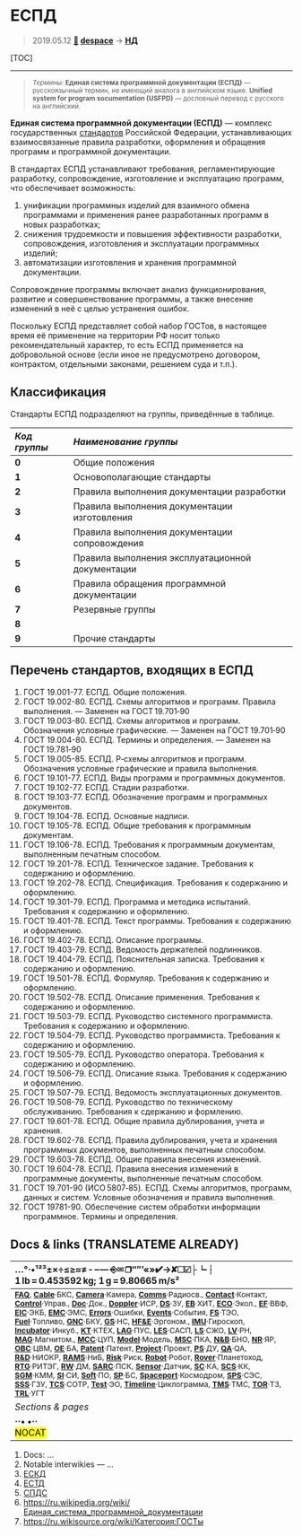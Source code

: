 # ЕСПД
> 2019.05.12 **[🚀](../index/index.md) [despace](index.md)** → **[НД](doc.md#НД)**

[TOC]

---

> <small>*Термины:* **Единая система программной документации (ЕСПД)** — русскоязычный термин, не имеющий аналога в английском языке. **Unified system for program socumentation (USFPD)** — дословный перевод с русского на английский.</small>

**Единая система программной документации (ЕСПД)** — комплекс государственных [стандартов](doc.md) Российской Федерации, устанавливающих взаимосвязанные правила разработки, оформления и обращения программ и программной документации.

В стандартах ЕСПД устанавливают требования, регламентирующие разработку, сопровождение, изготовление и эксплуатацию программ, что обеспечивает возможность:

   1. унификации программных изделий для взаимного обмена программами и применения ранее разработанных программ в новых разработках;
   1. снижения трудоемкости и повышения эффективности разработки, сопровождения, изготовления и эксплуатации программных изделий;
   1. автоматизации изготовления и хранения программной документации.

Сопровождение программы включает анализ функционирования, развитие и совершенствование программы, а также внесение изменений в неё с целью устранения ошибок.

Поскольку ЕСПД представляет собой набор ГОСТов, в настоящее время её применение на территории РФ носит только рекомендательный характер, то есть ЕСПД применяется на добровольной основе (если иное не предусмотрено договором, контрактом, отдельными законами, решением суда и т.п.).



## Классификация
Стандарты ЕСПД подразделяют на группы, приведённые в таблице.

|*Код группы*|*Наименование группы*|
|:--|:--|
|**0**  |Общие положения  |
|**1**  |Основополагающие стандарты  |
|**2**  |Правила выполнения документации разработки  |
|**3**  |Правила выполнения документации изготовления  |
|**4**  |Правила выполнения документации сопровождения  |
|**5**  |Правила выполнения эксплуатационной документации  |
|**6**  |Правила обращения программной документации  |
|**7**  |Резервные группы  |
|**8**  |  |
|**9**  |Прочие стандарты  |



## Перечень стандартов, входящих в ЕСПД
   1. ГОСТ 19.001-77. ЕСПД. Общие положения.
   1. ГОСТ 19.002-80. ЕСПД. Схемы алгоритмов и программ. Правила выполнения. — Заменен на ГОСТ 19.701‑90
   1. ГОСТ 19.003-80. ЕСПД. Схемы алгоритмов и программ. Обозначения условные графические. — Заменен на ГОСТ 19.701‑90
   1. ГОСТ 19.004-80. ЕСПД. Термины и определения. — Заменен на ГОСТ 19.781‑90
   1. ГОСТ 19.005-85. ЕСПД. Р‑схемы алгоритмов и программ. Обозначения условные графические и правила выполнения.
   1. ГОСТ 19.101-77. ЕСПД. Виды программ и программных документов.
   1. ГОСТ 19.102-77. ЕСПД. Стадии разработки.
   1. ГОСТ 19.103-77. ЕСПД. Обозначение программ и программных документов.
   1. ГОСТ 19.104-78. ЕСПД. Основные надписи.
   1. ГОСТ 19.105-78. ЕСПД. Общие требования к программным документам.
   1. ГОСТ 19.106-78. ЕСПД. Требования к программным документам, выполненным печатным способом.
   1. ГОСТ 19.201-78. ЕСПД. Техническое задание. Требования к содержанию и оформлению.
   1. ГОСТ 19.202-78. ЕСПД. Спецификация. Требования к содержанию и оформлению.
   1. ГОСТ 19.301-79. ЕСПД. Программа и методика испытаний. Требования к содержанию и оформлению.
   1. ГОСТ 19.401-78. ЕСПД. Текст программы. Требования к содержанию и оформлению.
   1. ГОСТ 19.402-78. ЕСПД. Описание программы.
   1. ГОСТ 19.403-79. ЕСПД. Ведомость держателей подлинников.
   1. ГОСТ 19.404-79. ЕСПД. Пояснительная записка. Требования к содержанию и оформлению.
   1. ГОСТ 19.501-78. ЕСПД. Формуляр. Требования к содержанию и оформлению.
   1. ГОСТ 19.502-78. ЕСПД. Описание применения. Требования к содержанию и оформлению.
   1. ГОСТ 19.503-79. ЕСПД. Руководство системного программиста. Требования к содержанию и оформлению.
   1. ГОСТ 19.504-79. ЕСПД. Руководство программиста. Требования к содержанию и оформлению.
   1. ГОСТ 19.505-79. ЕСПД. Руководство оператора. Требования к содержанию и оформлению.
   1. ГОСТ 19.506-79. ЕСПД. Описание языка. Требования к содержанию и оформлению.
   1. ГОСТ 19.507-79. ЕСПД. Ведомость эксплуатационных документов.
   1. ГОСТ 19.508-79. ЕСПД. Руководство по техническому обслуживанию. Требования к сдержанию и формлению.
   1. ГОСТ 19.601-78. ЕСПД. Общие правила дублирования, учета и хранения.
   1. ГОСТ 19.602-78. ЕСПД. Правила дублирования, учета и хранения программных документов, выполненных печатным способом.
   1. ГОСТ 19.603-78. ЕСПД. Общие правила внесения изменений.
   1. ГОСТ 19.604-78. ЕСПД. Правила внесения изменений в программные документы, выполненные печатным способом.
   1. ГОСТ 19.701-90 (ИСО 5807‑85). ЕСПД. Схемы алгоритмов, программ, данных и систем. Условные обозначения и правила выполнения.
   1. ГОСТ 19781-90. Обеспечение систем обработки информации программное. Термины и определения.



<p style="page-break-after:always"> </p>

## Docs & links (TRANSLATEME ALREADY)
|…°·•¹²³±×÷≤≥≈≠ ‑ −— ⎆✉ ❐“”’«»✔→✘☐☑├┕┆ 1 lb = 0.453592 kg; 1 g = 9.80665 m/s²|
|:--|
|<small>**[FAQ](faq.md)**, **[Cable](cable.md)**·БКС, **[Camera](camera.md)**·Камера, **[Comms](comms.md)**·Радиосв., **[Contact](contact.md)**·Контакт, **[Control](control.md)**·Управ., **[Doc](doc.md)**·Док., **[Doppler](doppler.md)**·ИСР, **[DS](ds.md)**·ЗУ, **[EB](eb.md)**·ХИТ, **[ECO](ecology.md)**·Экол., **[EF](ef.md)**·ВВФ, **[ElC](elc.md)**·ЭКБ, **[EMC](emc.md)**·ЭМС, **[Errors](error.md)**·Ошибки, **[Events](event.md)**·События, **[FS](fs.md)**·ТЭО, **[Fuel](fuel.md)**·Топливо, **[GNC](gnc.md)**·БКУ, **[GS](scs.md)**·НС, **[HF&E](hfe.md)**·Эргоном., **[IMU](imu.md)**·Гироскоп, **[Incubator](incubator.md)**·Инкуб., **[KT](kt.md)**·КТЕХ, **[LAG](lag.md)**·ПУC, **[LES](les.md)**·САСП, **[LS](ls.md)**·СЖО, **[LV](lv.md)**·РН, **[MAG](mag.md)**·Магнитом., **[MCC](mcc.md)**·ЦУП, **[Model](model.md)**·Модель, **[MSC](sc.md)**·ПКА, **[N&B](nnb.md)**·БНО, **[NR](nr.md)**·ЯР, **[OBC](obc.md)**·ЦВМ, **[OE](oe.md)**·БА, **[Patent](патент.md)**·Патент, **[Project](project.md)**·Проект, **[PS](ps.md)**·ДУ, **[QA](quality.md)**·QA, **[R&D](rnd.md)**·НИОКР, **[RAMS](rams.md)**·НиБ, **[Risk](risk.md)**·Риск, **[Robot](robotics.md)**·Робот, **[Rover](rover.md)**·Планетоход, **[RTG](rtg.md)**·РИТЭГ, **[RW](rw.md)**·ДМ, **[SARC](sarc.md)**·ПСК, **[Sensor](sensor.md)**·Датчик, **[SC](sc.md)**·КА, **[SCS](scs.md)**·КК, **[SGM](sgm.md)**·КММ, **[SI](si.md)**·СИ, **[Soft](soft.md)**·ПО, **[SP](sp.md)**·БС, **[Spaceport](spaceport.md)**·Космодром, **[SPS](sps.md)**·СЭС, **[SSS](sss.md)**·ГЗУ, **[TCS](tcs.md)**·СОТР, **[Test](test.md)**·ЭО, **[Timeline](timeline.md)**·Циклограмма, **[TMS](tms.md)**·ТМС, **[TOR](tor.md)**·ТЗ, **[TRL](trl.md)**·УГТ</small>|
|*Sections & pages*|
|**··• [](.md) •··**<br> <mark>NOCAT</mark> |

   1. Docs: …
   1. Notable interwikies — …
   1. [ЕСКД](eskd.md)
   1. [ЕСТД](estd.md)
   1. [СПДС](sddfc.md)</small>
   1. <https://ru.wikipedia.org/wiki/Единая_система_программной_документации>
   1. <https://ru.wikisource.org/wiki/Категория:ГОСТы>
